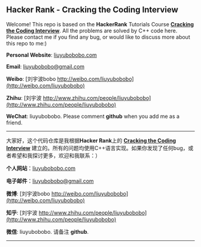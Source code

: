 ## Hacker Rank - Cracking the Coding Interview

Welcome! This repo is based on the **HackerRank** Tutorials Course [**Cracking the Coding Interview**](https://www.hackerrank.com/domains/tutorials/cracking-the-coding-interview). All the problems are solved by C++ code here. Please contact me if you find any bug, or would like to discuss more about this repo to me:)

**Personal Website**: [liuyubobobo.com](http://liuyubobobo.com)

**Email**: [liuyubobobo@gmail.com](mailto:liuyubobobo@gmail.com)

**Weibo**: [刘宇波bobo http://weibo.com/liuyubobobo](http://weibo.com/liuyubobobo)

**Zhihu**: [刘宇波 http://www.zhihu.com/people/liuyubobobo](http://www.zhihu.com/people/liuyubobobo)

**WeChat**: liuyubobobo. Please comment **github** when you add me as a friend.

---

大家好，这个代码仓库是我根据**Hacker Rank**上的 [**Cracking the Coding Interview**](https://www.hackerrank.com/domains/tutorials/cracking-the-coding-interview) 建立的。所有的问题均使用C++语言实现。如果你发现了任何bug，或者希望和我探讨更多，欢迎和我联系：）

**个人网站**：[liuyubobobo.com](http://liuyubobobo.com)

**电子邮件**：[liuyubobobo@gmail.com](mailto:liuyubobobo@gmail.com)

**微博**: [刘宇波bobo http://weibo.com/liuyubobobo](http://weibo.com/liuyubobobo)

**知乎**: [刘宇波 http://www.zhihu.com/people/liuyubobobo](http://www.zhihu.com/people/liuyubobobo)

**微信**: liuyubobobo. 请备注 **github**.

---